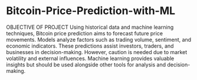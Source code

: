 # Bitcoin-Price-Prediction-with-ML

OBJECTIVE OF PROJECT
Using historical data and machine learning techniques, Bitcoin price prediction aims to forecast future price movements. Models analyze factors such as trading volume, sentiment, and economic indicators. These predictions assist investors, traders, and businesses in decision-making. However, caution is needed due to market volatility and external influences. Machine learning provides valuable insights but should be used alongside other tools for analysis and decision-making.
